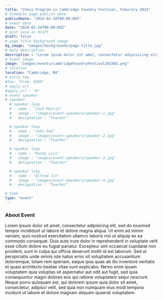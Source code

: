 ```yaml
---
title: "Chess Program in Cambridge Foundry Festival, Feburary 2024"
# Schedule page publish date
publishDate: "2024-02-10T00:00:00Z"
# event date
date: "2024-02-24T00:00:00Z"
# post save as draft
draft: false
# page title background image
bg_image: "images/backgrounds/page-title.jpg"
# meta description
description : "Lorem ipsum dolor sit amet, consectetur adipisicing elit, sed do eiusmod tempor incididunt ut labore. dolore magna aliqua. Ut enim ad minim veniam, quis nostrud."
# Event image
image: "images/events/cambridgeFoundryFestival202402.png"
# location
location: "Cambridge, MA"
# entry fee
#fee: "From: $699"
# apply url
#apply_url : "#"
# event speaker
# speaker:
  # speaker loop
  # - name : "Jack Mastio"
  #   image : "images/event-speakers/speaker-1.jpg"
  #   designation : "Teacher"

  # speaker loop
  # - name : "John Doe"
  #   image : "images/event-speakers/speaker-2.jpg"
  #   designation : "Teacher"

  # speaker loop
  # - name : "Randy Luis"
  #   image : "images/event-speakers/speaker-3.jpg"
  #   designation : "Teacher"

  # speaker loop
  # - name : "Alfred Jin"
  #   image : "images/event-speakers/speaker-4.jpg"
  #   designation : "Teacher"

# type
type: "event"
---
```


### About Event

Lorem ipsum dolor sit amet, consectetur adipisicing elit, sed do eiusmod tempor incididunt ut labore et dolore magna aliqua. Ut enim ad minim veniam, quis nostrud exercitation ullamco laboris nisi ut aliquip ex ea commodo consequat. Duis aute irure dolor in reprehenderit in voluptate velit esse cillum dolore eu fugiat  pariatur. Excepteur sint occaecat cupidatat non proident, sunt in culpa qui officia deserunt mollit id est laborum. Sed ut perspiciatis unde omnis iste natus error sit voluptatem accusantium doloremque, totam rem aperiam, eaque ipsa quae ab illo inventore veritatis et quasi architecto beatae vitae sunt explicabo. Nemo enim ipsam voluptatem quia voluptas sit aspernatur aut odit aut fugit, sed quia consequuntur magni dolores eos qui ratione voluptatem sequi nesciunt. Neque porro quisquam est, qui dolorem ipsum quia dolor sit amet, consectetur, adipisci velit, sed quia non numquam eius modi tempora incidunt ut labore et dolore magnam aliquam quaerat voluptatem.